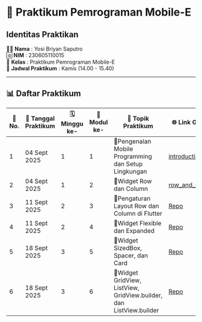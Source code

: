 # 📱 Praktikum Pemrograman Mobile-E  

## Identitas Praktikan  
🧑‍💻 **Nama** : Yosi Briyan Saputro  
🆔 **NIM** : 230605110015  
🏫 **Kelas** : Praktikum Pemrograman Mobile-E  
📅 **Jadwal Praktikum** : Kamis (14.00 - 15.40)  

---

## 📊 Daftar Praktikum  

| 🔢 No. | 📅 Tanggal Praktikum | 🗓️ Minggu ke- | 📘 Modul ke- | 🎯 Topik Praktikum | 🌐 Link GitHub   | 📑 Link Laporan   |
| ------ | ------------------- | ------------- | ------------ | ------------------ | --------------   | ---------------   |
| 1      | 04 Sept 2025        |   1           |   1          | 🚀Pengenalan Mobile Programming dan Setup Lingkungan | [introduction](https://github.com/YosiBriyanSaputro/PrakMobile_1_Pengenalan-Mobile-Programming-dan-Setup-Lingkungan)      | [Laporan_1](https://drive.google.com/file/d/1wvVJ9ShcTCiftRmaijc7SM-Ta2a9BtXo/view?usp=sharing)    |
| 2      | 04 Sept 2025        |   1           |   2          | 🚀Widget Row dan Column    | [row_and_column](https://github.com/YosiBriyanSaputro/PrakMobile_2_Widget-Row-dan-Column)      | [Laporan_2](https://drive.google.com/file/d/14W7_yonL5ia4OM4Nw84U5pXeuZEBEzX3/view?usp=sharing)    |
| 3      | 11 Sept 2025        |   2           |   3          | 🚀Pengaturan Layout Row dan Column di Flutter      | [Repo](#)      | [Laporan](#)    |
| 4      | 11 Sept 2025        |   2           |  4           | 🚀Widget Flexible dan Expanded    | [Repo](#)      | [Laporan](#)    |
| 5      | 18 Sept 2025        |   3           |  5           | 🚀Widget SizedBox, Spacer, dan Card    | [Repo](#)      | [Laporan](#)    |
| 6      | 18 Sept 2025        |   3           |  6           | 🚀Widget GridView, ListView, GridView.builder, dan ListView.builder    | [Repo](#)      | [Laporan](#)    |
